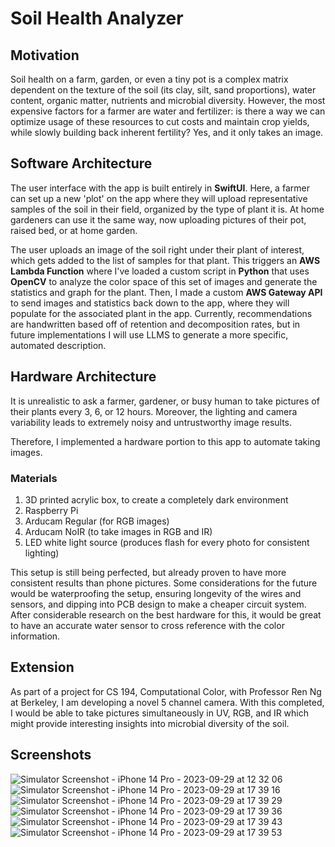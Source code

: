 # Soil Health Analyzer
## Motivation
Soil health on a farm, garden, or even a tiny pot is a complex matrix dependent on the texture of the soil (its clay, silt, sand proportions), water content, organic matter, nutrients and microbial diversity. However, the most expensive factors for a farmer are water and fertilizer: is there a way we can optimize usage of these resources to cut costs and maintain crop yields, while slowly building back inherent fertility? Yes, and it only takes an image. 

## Software Architecture
The user interface with the app is built entirely in **SwiftUI**. Here, a farmer can set up a new 'plot' on the app where they will upload representative samples of the soil in their field, organized by the type of plant it is. At home gardeners can use it the same way, now uploading pictures of their pot, raised bed, or at home garden. 

The user uploads an image of the soil right under their plant of interest, which gets added to the list of samples for that plant. This triggers an **AWS Lambda Function** where I've loaded a custom script in **Python** that uses **OpenCV** to analyze the color space of this set of images and generate the statistics and graph for the plant. Then, I made a custom  **AWS Gateway API** to send images and statistics back down to the app, where they will populate for the associated plant in the app. Currently, recommendations are handwritten based off of retention and decomposition rates, but in future implementations I will use LLMS to generate a more specific, automated description. 

## Hardware Architecture
It is unrealistic to ask a farmer, gardener, or busy human to take pictures of their plants every 3, 6, or 12 hours. Moreover, the lighting and camera variability leads to extremely noisy and untrustworthy image results. 

Therefore, I implemented a hardware portion to this app to automate taking images.
### Materials
1. 3D printed acrylic box, to create a completely dark environment 
2. Raspberry Pi
3. Arducam Regular (for RGB images)
4. Arducam NoIR (to take images in RGB and IR)
5. LED white light source (produces flash for every photo for consistent lighting)

This setup is still being perfected, but already proven to have more consistent results than phone pictures. Some considerations for the future would be waterproofing the setup, ensuring longevity of the wires and sensors, and dipping into PCB design to make a cheaper circuit system. After considerable research on the best hardware for this, it would be great to have an accurate water sensor to cross reference with the color information. 

## Extension
As part of a project for CS 194, Computational Color, with Professor Ren Ng at Berkeley, I am developing a novel 5 channel camera. With this completed, I would be able to take pictures simultaneously in UV, RGB, and IR which might provide interesting insights into microbial diversity of the soil. 

## Screenshots
![Simulator Screenshot - iPhone 14 Pro - 2023-09-29 at 12 32 06](https://github.com/abinayadinesh1/Soil-Health-Analyzer/assets/29685826/86149313-b263-43c9-9cf7-eca3b1355081)
![Simulator Screenshot - iPhone 14 Pro - 2023-09-29 at 17 39 16](https://github.com/abinayadinesh1/Soil-Health-Analyzer/assets/29685826/e2dcd507-8597-4051-97c3-a0c4c3e38cf9)
![Simulator Screenshot - iPhone 14 Pro - 2023-09-29 at 17 39 29](https://github.com/abinayadinesh1/Soil-Health-Analyzer/assets/29685826/f693fbc9-8d3e-4a63-8675-4257e8cb9c7b)
![Simulator Screenshot - iPhone 14 Pro - 2023-09-29 at 17 39 36](https://github.com/abinayadinesh1/Soil-Health-Analyzer/assets/29685826/da9efa60-bb29-4be0-9e4d-cb0fa2294dde)
![Simulator Screenshot - iPhone 14 Pro - 2023-09-29 at 17 39 43](https://github.com/abinayadinesh1/Soil-Health-Analyzer/assets/29685826/d3b7ec43-10c0-4d1c-8b79-754ca6621fde)
![Simulator Screenshot - iPhone 14 Pro - 2023-09-29 at 17 39 53](https://github.com/abinayadinesh1/Soil-Health-Analyzer/assets/29685826/ae52c5b0-d2d0-4a3f-a1f4-b380aa1907a6)
